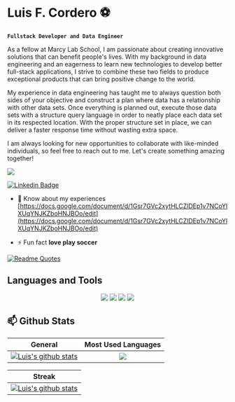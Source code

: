 # Luis F. Cordero ⚽

**`Fullstack Developer and Data Engineer`**

As a fellow at Marcy Lab School, I am passionate about creating innovative solutions that can benefit people's lives. With my background in data engineering and an eagerness to learn new technologies to develop better full-stack applications, I strive to combine these two fields to produce exceptional products that can bring positive change to the world.

My experience in data engineering has taught me to always question both sides of your objective and construct a plan where data has a relationship with other data sets. Once everything is planned out, execute those data sets with a structure query language in order to neatly place each data set in its respected location. With the proper structure set in place, we can deliver a faster response time without wasting extra space.

I am always looking for new opportunities to collaborate with like-minded individuals, so feel free to reach out to me. Let's create something amazing together!

![](https://komarev.com/ghpvc/?username=luisc8487)

[![Linkedin Badge](https://img.shields.io/badge/-LinkedIn-0e76a8?style=flat-square&logo=Linkedin&logoColor=white)](https://linkedin.com/in/luisfcordero4)

- 📄 Know about my experiences [https://docs.google.com/document/d/1Gsr7GVc2xytHLCZlDEp1v7NCoYlXUqYNJKZboHNJBOo/edit](https://docs.google.com/document/d/1Gsr7GVc2xytHLCZlDEp1v7NCoYlXUqYNJKZboHNJBOo/edit)

- ⚡ Fun fact **love play soccer**

[![Readme Quotes](https://quotes-github-readme.vercel.app/api?type=horizontal&theme=dracula&quote=The+body+should+be+treated+rigorously,+that+it+may+not+be+disobedient+to+the+mind.&author=Lucius+Annaeus+Seneca
)](https://github.com/piyushsuthar/github-readme-quotes)

## Languages and Tools
<p align="center">
  <img src="https://skillicons.dev/icons?i=js,html,css,bash,py" />
  <img src="https://skillicons.dev/icons?i=react,jquery,java,express,nodejs" />
  <img src="https://skillicons.dev/icons?i=aws,git,github,vscode,postgres" />
  <img src="https://skillicons.dev/icons?i=postman,webflow,bootstrap,figma,tailwind," />
</p>

## 📫 Github Stats
| General      | Most Used Languages |
|--------------|:----------:|
|    <a href="https://github.com/luisc8487/luisc8487"><img align="center" src="https://github-readme-stats.vercel.app/api?username=luisc8487&count_private=true&show_icons=true&include_all_commits=true&theme=dark&hide_border=true" alt="Luis's github stats" /></a> | <a href="https://github.com/luisc8487/luisc8487"><img align="center" src="https://github-readme-stats.vercel.app/api/top-langs/?username=luisc8487&theme=dark&langs_count=5" /></a> |

| Streak     |
|------------|
| <a href="https://github.com/luisc8487/luisc8487"><img align="center" src="https://github-readme-streak-stats.herokuapp.com/?user=luisc8487&theme=dark" alt="Luis's github stats" /></a> |
